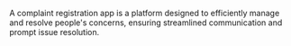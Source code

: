 A complaint registration app is a platform designed to
efficiently manage and resolve people's concerns,
ensuring streamlined communication and prompt issue
resolution.
